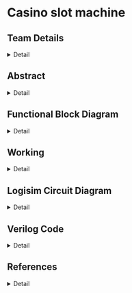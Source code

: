# Casino slot machine

<!-- First Section -->
## Team Details
<details>
  <summary>Detail</summary>

  > Semester: 3rd Sem B. Tech. CSE

  > Section: S2

  > Team ID: 19

  > Member-1: Rudransh Kumar Ankodia, 231CS249, rudransh.231CS249@nitk.edu.in

  > member-2: Mohnish Hemanth Kumar, 231CS235, mhk.231CS235@nitk.edu.in

  > Member-3: Aman Kumar Singh, 231CS206, amankumarsingh.231cs206@nitk.edu.in
</details>

<!-- Second Section -->
## Abstract
<details>
  <summary>Detail</summary>
       <p>1. Motivation: The reason we chose the casino slot machine project is because it allows us
       to apply our knowledge of digital electronics to a fun and popular concept. We can turn our
       theoretical knowledge into an interactive game by using flip-flops and logic gates in a real-world
       system like a slot machine. Figuring out how to simulate randomness and design the reward
       system within the limitations of the hardware is a challenging task.</p>
       <p>2. Problem Statement: This project aims to design and build a functional casino slot machine
       using only flip-flops, logic gates, and other essential digital components. The machine should
       replicate the critical aspects of a real slot machine, including random outcomes, user interac
        tion, and reward calculations. We aim to implement the slot machine’s control system and
        output display entirely through hardware without relying on software or microcontrollers.</p>
       <p>3. Features:
       <p>(a) Pseudo Random Number Generator using D-flipflops.</p>
       <p>(b) Player Engagement Mechanism using Counters and Registers.</p>
       <p>(c) Reward Distribution Logic.</p>
       <p>(d) Spin Duration Control using logic gates.</p></p>
</details>

## Functional Block Diagram
<details>
  <summary>Detail</summary>
  
  <img src = "Snapshots/slot_machine1.png">

</details>

<!-- Third Section -->
## Working
<details>
  <summary>Detail</summary>

  > Explain how your model works with the help of a functional table (compulsory) followed by the flowchart.
</details>

<!-- Fourth Section -->
## Logisim Circuit Diagram
<details>
  <summary>Detail</summary>

  <img src="Logisim/Logisim-snapshot.png">
</details>

<!-- Fifth Section -->
## Verilog Code
<details>
  <summary>Detail</summary>

  > Neatly update the Verilog code in code style only.
</details>

## References
<details>
  <summary>Detail</summary>
  
 1. https://www.analog.com/en/resources/design-notes/random-number-generation-using-lfsr
 2. https://electronics.stackexchange.com/questions/229590/logic-gates-creating-a-digital-counter
 3. https://stackoverflow.com/questions/4137927/slot-machine-payout-calculation
   
</details>


